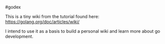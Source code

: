 #godex

This is a tiny wiki from the tutorial found here: https://golang.org/doc/articles/wiki/

I intend to use it as a basis to build a personal wiki and learn more about go development.